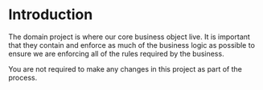 # Introduction
The domain project is where our core business object live. It is important that they contain and enforce as much of the business logic as possible to ensure we are enforcing all of the rules required by the business.

You are not required to make any changes in this project as part of the process.
